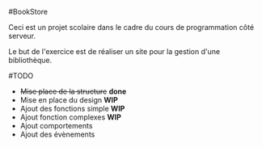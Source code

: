 #BookStore

Ceci est un projet scolaire dans le cadre du cours de programmation côté serveur. 

Le but de l'exercice est de réaliser un site pour la gestion d'une bibliothèque. 

#TODO
- ~~Mise place de la structure~~ **done**
- Mise en place du design **WIP**
- Ajout des fonctions simple **WIP** 
- Ajout fonction complexes **WIP**
- Ajout comportements
- Ajout des évènements